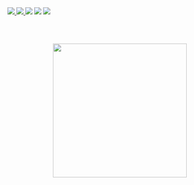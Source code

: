 <div align="left">
    <a href="https://twitch.tv/jh0n_c" target="_blank"> <img src="https://img.shields.io/badge/Twitch-9146FF?style=for-the-badge&logo=twitch&logoColor=white" /> </a>
    <a href="https://t.me/jh0n_c" target="_blank"> <img src="https://img.shields.io/badge/Telegram-2CA5E0?style=for-the-badge&logo=telegram&logoColor=white" /> </a>
    <a href="https://www.instagram.com/jhoncaldeira_/" target="_blank"><img src="https://img.shields.io/badge/-Instagram-%23E4405F?style=for-the-badge&logo=instagram&logoColor=white" target="_blank"></a>
    <a href="https://twitter.com/JhonCaldeira_" target="_blank"><img src="https://img.shields.io/badge/-Twitter-2CA5E0?style=for-the-badge&logo=twitter&logoColor=white" target="_blank"></a>
    <a href="https://www.linkedin.com/in/jhonatan-caldeira/" target="_blank"><img src="https://img.shields.io/badge/-LinkedIn-%230077B5?style=for-the-badge&logo=linkedin&logoColor=white" target="_blank"></a> 
    
  <br/><br/>
</div>
<a href="https://github.com/jhon2c">
  <div align="center"><img height="300em" src="https://i.ibb.co/vsV9HsF/Png-Item-1349655.png" /></div>
</a>
